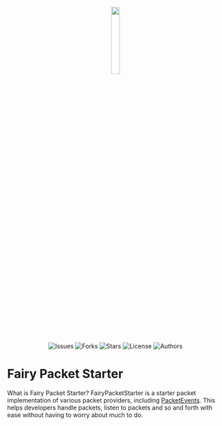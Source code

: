 <p align="center">
  <img width="20%" height="20%" src="https://i.imgur.com/CIxPcyV.png">
  <br>
  <a><img alt="Issues" src="https://img.shields.io/github/issues/terminalsin/fairy-packet-starter"></a>
  <a><img alt="Forks" src="https://img.shields.io/github/forks/terminalsin/fairy-packet-starter"></a>
  <a><img alt="Stars" src="https://img.shields.io/github/stars/terminalsin/fairy-packet-starter"></a>
  <a><img alt="License" src="https://img.shields.io/github/license/terminalsin/fairy-packet-starter"></a>
  <a><img alt="Authors" src="https://img.shields.io/badge/Authors-Ghast-blue"></a>  
</p>

# Fairy Packet Starter

What is Fairy Packet Starter? FairyPacketStarter is a starter packet implementation of various packet providers, including [PacketEvents](https://github.com/retrooper/packetevents). This helps developers handle packets, listen to packets and so and forth with ease without having to worry about much to do.

